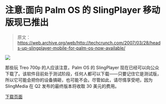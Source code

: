 # 注意:面向 Palm OS 的 SlingPlayer 移动版现已推出

> 原文：<https://web.archive.org/web/http://techcrunch.com/2007/03/28/heads-up-slingplayer-mobile-for-palm-os-now-available/>

![](img/22cf07017ef36941dce4a39242837a5c.png)

那些玩 Treo 700p 的人应该注意，Palm OS 的 SlingPlayer 现在已经可以向公众下载了。该软件目前处于测试阶段，任何人都可以下载——只要记住它是测试版，所以它可能会把你的设备搞砸，也可能不会。尽管如此，请尽情享受吧，因为 SlingMedia 在 Q2 发布的最终版本将收取 30 美元的费用。

[下载页面](https://web.archive.org/web/20160219180455/http://us.slingmedia.com/page/downloads.html)